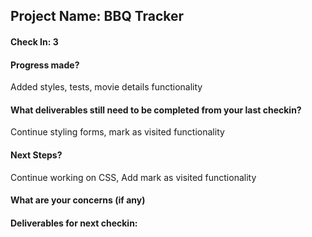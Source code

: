 ## Project Name: BBQ Tracker

#### Check In: 3

#### Progress made? 

Added styles, tests, movie details functionality

#### What deliverables still need to be completed from your last checkin? 

Continue styling forms, mark as visited functionality

#### Next Steps?

Continue working on CSS, Add mark as visited functionality

#### What are your concerns (if any)

#### Deliverables for next checkin:
